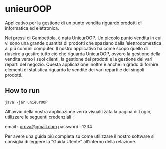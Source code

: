 # unieurOOP


Applicativo per la gestione di un punto vendita riguardo prodotti di informatica ed elettronica.

Nei pressi di Gambettola, è nata UnieurOOP. Un piccolo punto vendita in cui vi sono una grande quantità di prodotti che spaziano dalla ’elettrodomestica ai più comuni computer. Il nostro applicativo ha come scopo quello di riuscire a gestire tutto ciò che riguarda UnieurOOP, ovvero la gestione della vendita verso i suoi clienti, la gestione dei prodotti e la gestione dei vari reparti del negozio. Questa applicazione inoltre è anche in grado di fornire elementi di statistica riguardo le vendite dei vari reparti e dei singoli prodotti. 

## How to run

``` 
java -jar unieurOOP
```

All'avvio della nostra applicazione verrà visualizzata la pagina di LogIn, utilizzare le seguenti credenziali :

email : prova@gmail.com
password : 1234

Per avere una guida più completa su come utilizzare il nostro software si consiglia di leggere la "Guida Utente" all'interno della relazione.